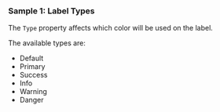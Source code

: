 ### Sample 1: Label Types

The `Type` property affects which color will be used on the label.

The available types are:

* Default
* Primary
* Success
* Info
* Warning
* Danger